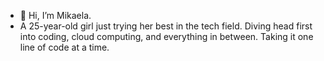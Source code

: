 - 👋 Hi, I’m Mikaela.
- A 25-year-old girl just trying her best in the tech field. Diving head first into coding, cloud computing, and everything in between. Taking it one line of code at a time.


<!---
mikaelabaluyot/mikaelabaluyot is a ✨ special ✨ repository because its `README.md` (this file) appears on your GitHub profile.
You can click the Preview link to take a look at your changes.
--->
